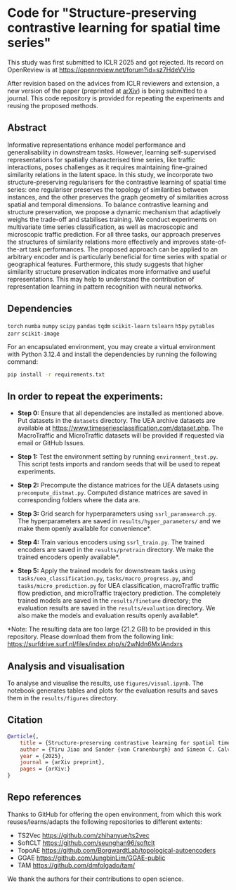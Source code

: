 # Code for "Structure-preserving contrastive learning for spatial time series"

This study was first submitted to ICLR 2025 and got rejected. Its record on OpenReview is at https://openreview.net/forum?id=sz7HdeVVHo 

After revision based on the advices from ICLR reviewers and extension, a new version of the paper (preprinted at [arXiv]()) is being submitted to a journal. This code repository is provided for repeating the experiments and reusing the proposed methods.

## Abstract
Informative representations enhance model performance and generalisability in downstream tasks. However, learning self-supervised representations for spatially characterised time series, like traffic interactions, poses challenges as it requires maintaining fine-grained similarity relations in the latent space. In this study, we incorporate two structure-preserving regularisers for the contrastive learning of spatial time series: one regulariser preserves the topology of similarities between instances, and the other preserves the graph geometry of similarities across spatial and temporal dimensions. To balance contrastive learning and structure preservation, we propose a dynamic mechanism that adaptively weighs the trade-off and stabilises training. We conduct experiments on multivariate time series classification, as well as macroscopic and microscopic traffic prediction. For all three tasks, our approach preserves the structures of similarity relations more effectively and improves state-of-the-art task performances. The proposed approach can be applied to an arbitrary encoder and is particularly beneficial for time series with spatial or geographical features. Furthermore, this study suggests that higher similarity structure preservation indicates more informative and useful representations. This may help to understand the contribution of representation learning in pattern recognition with neural networks.

## Dependencies

`torch` `numba` `numpy` `scipy` `pandas` `tqdm` `scikit-learn` `tslearn` `h5py` `pytables` `zarr` `scikit-image`

For an encapsulated environment, you may create a virtual environment with Python 3.12.4 and install the dependencies by running the following command:

```sh
pip install -r requirements.txt
```

## In order to repeat the experiments:

- __Step 0:__ Ensure that all dependencies are installed as mentioned above. Put datasets in the `datasets` directory. The UEA archive datasets are available at https://www.timeseriesclassification.com/dataset.php. The MacroTraffic and MicroTraffic datasets will be provided if requested via email or GitHub Issues.

- __Step 1:__ Test the environment setting by running `environment_test.py`. This script tests imports and random seeds that will be used to repeat experiments.

- __Step 2:__ Precompute the distance matrices for the UEA datasets using `precompute_distmat.py`. Computed distance matrices are saved in corresponding folders where the data are.

- __Step 3:__ Grid search for hyperparameters using `ssrl_paramsearch.py`. The hyperparameters are saved in `results/hyper_parameters/` and we make them openly available for convenience*.

- __Step 4:__ Train various encoders using `ssrl_train.py`. The trained encoders are saved in the `results/pretrain` directory. We make the trained encoders openly available*.

- __Step 5:__ Apply the trained models for downstream tasks using `tasks/uea_classification.py`, `tasks/macro_progress.py`, and `tasks/micro_prediction.py` for UEA classification, macroTraffic traffic flow prediction, and microTraffic trajectory prediction. The completely trained models are saved in the `results/finetune` directory; the evaluation results are saved in the `results/evaluation` directory. We also make the models and evaluation results openly available*.

*Note: The resulting data are too large (21.2 GB) to be provided in this repository. Please download them from the following link: https://surfdrive.surf.nl/files/index.php/s/2wNdn6MxIAndxrs

## Analysis and visualisation
To analyse and visualise the results, use `figures/visual.ipynb`. The notebook generates tables and plots for the evaluation results and saves them in the `results/figures` directory.

## Citation
```bibtex
@article{,
    title = {Structure-preserving contrastive learning for spatial time series},
    author = {Yiru Jiao and Sander {van Cranenburgh} and Simeon C. Calvert and Hans {van Lint}},
    year = {2025},
    journal = {arXiv preprint},
    pages = {arXiv:}
}
```

## Repo references
Thanks to GitHub for offering the open environment, from which this work reuses/learns/adapts the following repositories to different extents:
- TS2Vec https://github.com/zhihanyue/ts2vec
- SoftCLT https://github.com/seunghan96/softclt
- TopoAE https://github.com/BorgwardtLab/topological-autoencoders
- GGAE https://github.com/JungbinLim/GGAE-public
- TAM https://github.com/dmfolgado/tam/

We thank the authors for their contributions to open science.
